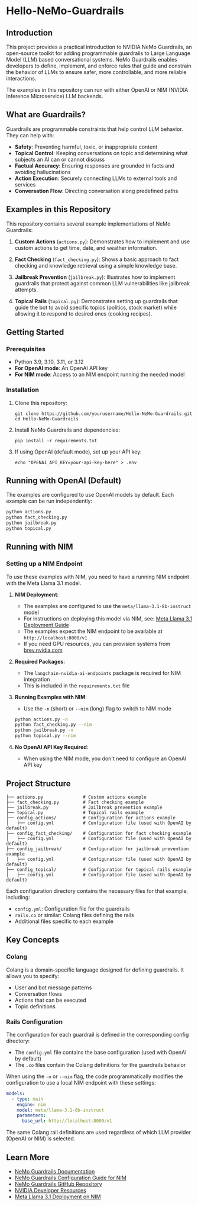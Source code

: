 # Hello-NeMo-Guardrails

## Introduction

This project provides a practical introduction to NVIDIA NeMo Guardrails, an open-source toolkit for adding programmable guardrails to Large Language Model (LLM) based conversational systems. NeMo Guardrails enables developers to define, implement, and enforce rules that guide and constrain the behavior of LLMs to ensure safer, more controllable, and more reliable interactions.

The examples in this repository can run with either OpenAI or NIM (NVIDIA Inference Microservice) LLM backends.

## What are Guardrails?

Guardrails are programmable constraints that help control LLM behavior. They can help with:

- **Safety**: Preventing harmful, toxic, or inappropriate content
- **Topical Control**: Keeping conversations on topic and determining what subjects an AI can or cannot discuss
- **Factual Accuracy**: Ensuring responses are grounded in facts and avoiding hallucinations
- **Action Execution**: Securely connecting LLMs to external tools and services
- **Conversation Flow**: Directing conversation along predefined paths

## Examples in this Repository

This repository contains several example implementations of NeMo Guardrails:

1. **Custom Actions** (`actions.py`): Demonstrates how to implement and use custom actions to get time, date, and weather information.

2. **Fact Checking** (`fact_checking.py`): Shows a basic approach to fact checking and knowledge retrieval using a simple knowledge base.

3. **Jailbreak Prevention** (`jailbreak.py`): Illustrates how to implement guardrails that protect against common LLM vulnerabilities like jailbreak attempts.

4. **Topical Rails** (`topical.py`): Demonstrates setting up guardrails that guide the bot to avoid specific topics (politics, stock market) while allowing it to respond to desired ones (cooking recipes).

## Getting Started

### Prerequisites

- Python 3.9, 3.10, 3.11, or 3.12
- **For OpenAI mode**: An OpenAI API key
- **For NIM mode**: Access to an NIM endpoint running the needed model

### Installation

1. Clone this repository:
   ```
   git clone https://github.com/yourusername/Hello-NeMo-Guardrails.git
   cd Hello-NeMo-Guardrails
   ```

2. Install NeMo Guardrails and dependencies:
   ```
   pip install -r requirements.txt
   ```

3. If using OpenAI (default mode), set up your API key:
   ```
   echo "OPENAI_API_KEY=your-api-key-here" > .env
   ```

## Running with OpenAI (Default)

The examples are configured to use OpenAI models by default. Each example can be run independently:

```bash
python actions.py
python fact_checking.py
python jailbreak.py
python topical.py
```

## Running with NIM

### Setting up a NIM Endpoint

To use these examples with NIM, you need to have a running NIM endpoint with the Meta Llama 3.1 model. 

1. **NIM Deployment**:
   - The examples are configured to use the `meta/llama-3.1-8b-instruct` model
   - For instructions on deploying this model via NIM, see: [Meta Llama 3.1 Deployment Guide](https://build.nvidia.com/meta/llama-3_1-8b-instruct/deploy)
   - The examples expect the NIM endpoint to be available at `http://localhost:8000/v1`
   - If you need GPU resources, you can provision systems from [brev.nvidia.com](https://brev.nvidia.com)

2. **Required Packages**:
   - The `langchain-nvidia-ai-endpoints` package is required for NIM integration
   - This is included in the `requirements.txt` file

3. **Running Examples with NIM**:
   - Use the `-n` (short) or `--nim` (long) flag to switch to NIM mode
   
   ```bash
   python actions.py -n
   python fact_checking.py --nim
   python jailbreak.py -n
   python topical.py --nim
   ```

4. **No OpenAI API Key Required**:
   - When using the NIM mode, you don't need to configure an OpenAI API key

## Project Structure

```
├── actions.py               # Custom actions example
├── fact_checking.py         # Fact checking example
├── jailbreak.py             # Jailbreak prevention example
├── topical.py               # Topical rails example
├── config_actions/          # Configuration for actions example
│   ├── config.yml           # Configuration file (used with OpenAI by default)
├── config_fact_checking/    # Configuration for fact checking example
│   ├── config.yml           # Configuration file (used with OpenAI by default)
├── config_jailbreak/        # Configuration for jailbreak prevention example
│   ├── config.yml           # Configuration file (used with OpenAI by default)
├── config_topical/          # Configuration for topical rails example
│   ├── config.yml           # Configuration file (used with OpenAI by default)
```

Each configuration directory contains the necessary files for that example, including:
- `config.yml`: Configuration file for the guardrails
- `rails.co` or similar: Colang files defining the rails
- Additional files specific to each example

## Key Concepts

### Colang

Colang is a domain-specific language designed for defining guardrails. It allows you to specify:

- User and bot message patterns
- Conversation flows
- Actions that can be executed
- Topic definitions

### Rails Configuration

The configuration for each guardrail is defined in the corresponding config directory:

- The `config.yml` file contains the base configuration (used with OpenAI by default)
- The `.co` files contain the Colang definitions for the guardrails behavior

When using the `-n` or `--nim` flag, the code programmatically modifies the configuration to use a local NIM endpoint with these settings:

```yaml
models:
  - type: main
    engine: nim
    model: meta/llama-3.1-8b-instruct
    parameters:
      base_url: http://localhost:8000/v1
```

The same Colang rail definitions are used regardless of which LLM provider (OpenAI or NIM) is selected.

## Learn More

- [NeMo Guardrails Documentation](https://docs.nvidia.com/nemo/guardrails/index.html)
- [NeMo Guardrails Configuration Guide for NIM](https://docs.nvidia.com/nemo/guardrails/latest/user-guides/configuration-guide.html#nim-for-llms)
- [NeMo Guardrails GitHub Repository](https://github.com/NVIDIA/NeMo-Guardrails)
- [NVIDIA Developer Resources](https://developer.nvidia.com/nemo-guardrails)
- [Meta Llama 3.1 Deployment on NIM](https://build.nvidia.com/meta/llama-3_1-8b-instruct/deploy)

